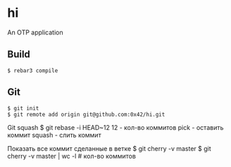 hi
=====

An OTP application

Build
-----

    $ rebar3 compile


Git
-----
    $ git init
    $ git remote add origin git@github.com:0x42/hi.git

Git squash
    $ git rebase -i HEAD~12  12 - кол-во коммитов
    pick - оставить коммит
    squash - слить коммит

Показать все коммит сделанные в ветке
    $ git cherry -v master
    $ git cherry -v master | wc -l # кол-во коммитов